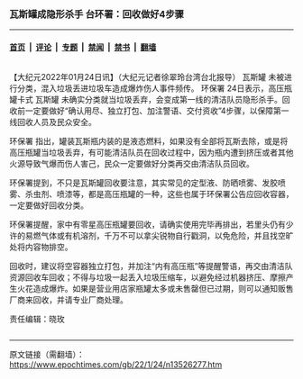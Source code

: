 ### 瓦斯罐成隐形杀手 台环署：回收做好4步骤

---

#### [首页](../../../..?n13526277) &nbsp;|&nbsp; [评论](../../../../../epoch-comment?n13526277) &nbsp;|&nbsp; [专题](../../../../../epoch-special?n13526277) &nbsp;|&nbsp; [禁闻](../../../../../epoch-news?n13526277) &nbsp;|&nbsp; [禁书](../../../../../books?n13526277) &nbsp;|&nbsp; [翻墙](https://github.com/gfw-breaker/nogfw/blob/master/README.md?n13526277)


<div class="column" id="artbody" itemprop="articleBody">
 <!-- article content begin -->
 <p>
  【大纪元2022年01月24日讯】（大纪元记者徐翠玲台湾台北报导）
  <ok href="https://www.epochtimes.com/gb/tag/%E7%93%A6%E6%96%AF%E7%BD%90.html">
   瓦斯罐
  </ok>
  未被进行分类，混入垃圾丢进垃圾车造成爆炸伤人事件频传。
  <ok href="https://www.epochtimes.com/gb/tag/%E7%8E%AF%E4%BF%9D%E7%BD%B2.html">
   环保署
  </ok>
  24日表示，高压瓶罐卡式
  <ok href="https://www.epochtimes.com/gb/tag/%E7%93%A6%E6%96%AF%E7%BD%90.html">
   瓦斯罐
  </ok>
  未确实分类就当垃圾丢弃，会变成第一线的清洁队员隐形杀手。回收前一定要做好“确认用尽、独立打包、加注警语、交付资收”4步骤，以保障第一线回收人员及民众安全。
 </p>
 <p>
  <ok href="https://www.epochtimes.com/gb/tag/%E7%8E%AF%E4%BF%9D%E7%BD%B2.html">
   环保署
  </ok>
  指出，罐装瓦斯瓶内装的是液态燃料，如果没有全部将瓦斯去除，或是将高压瓶罐当垃圾丢弃，有可能清洁队员在回收过程中，因为瓶内遭到挤压或者其他火源导致气爆而伤人害己，民众一定要做好分类再交由清洁队员回收。
 </p>
 <p>
  环保署提到，不只是瓦斯罐回收要注意，其实常见的定型液、防晒喷雾、发胶喷雾、杀虫剂、喷漆等，都是高压瓶罐的一种，这些也属于环保署公告应回收容器，一定要做好回收分类。
 </p>
 <p>
  环保署提醒，家中有零星高压瓶罐要回收，请确实使用完毕再排出，若里头仍有少许的易燃气体或有机溶剂，千万不可以拿尖锐物自行戳洞，以免危险，并且找空旷处将内容物排空。
 </p>
 <p>
  回收时，建议将空容器独立打包，并加注“内有高压瓶”等提醒警语，再交由清洁队资源回收车回收；不得与垃圾一起丢入垃圾压缩车，以避免经过机器挤压、摩擦产生火花造成爆炸。如果是营业用店家瓶罐太多或未售罄但已过期，则可以通知贩售厂商来回收，并请专业厂商处理。
 </p>
 <p>
  责任编辑：晓玫
 </p>
 <!-- article content end -->
</div>


---

原文链接（需翻墙）：https://www.epochtimes.com/gb/22/1/24/n13526277.htm